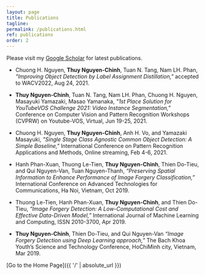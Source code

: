 ```yaml
---
layout: page
title: Publications
tagline: 
permalink: /publications.html
ref: publications
order: 2
---
```

Please visit my [Google Scholar](https://scholar.google.com/citations?user=6qqvTuQAAAAJ&hl=en&oi=sra) for latest publications.

* Chuong H. Nguyen, **Thuy Nguyen-Chinh**, Tuan N. Tang, Nam LH. Phan,
*"Improving Object Detection by Label Assignment Distillation,"*
accepted to WACV2022, Aug 24, 2021.

* **Thuy Nguyen-Chinh**, Tuan N. Tang, Nam LH. Phan, Chuong H. Nguyen, Masayuki Yamazaki, Masao Yamanaka,
*"1st Place Solution for YouTubeVOS Challenge 2021: Video Instance Segmentation,"*
Conference on Computer Vision and Pattern Recognition Workshops (CVPRW) on Youtube-VOS, Virtual, Jun 19-25, 2021.

* Chuong H. Nguyen, **Thuy Nguyen-Chinh**, Anh H. Vo, and Yamazaki Masayuki,
*"Single Stage Class Agnostic Common Object Detection: A Simple Baseline,"*
International Conference on Pattern Recognition Applications and Methods, Online streaming, Feb 4-6, 2021.

* Hanh Phan-Xuan, Thuong Le-Tien, **Thuy Nguyen-Chinh**, Thien Do-Tieu, and Qui Nguyen-Van, Tuan Nguyen-Thanh,
*“Preserving Spatial Information to Enhance Performance of Image Forgery Classification,”*
International Conference on Advanced Technologies for Communications, Ha Noi, Vietnam, Oct 2019.

* Thuong Le-Tien, Hanh Phan-Xuan, **Thuy Nguyen-Chinh**, and Thien Do-Tieu,
*“Image Forgery Detection: A Low-Computational Cost and Effective Data-Driven Model,”*
International Journal of Machine Learning and Computing, ISSN 2010-3700, Apr 2019.

* **Thuy Nguyen-Chinh**, Thien Do-Tieu, and Qui Nguyen-Van
*“Image Forgery Detection using Deep Learning approach,”*
The Bach Khoa Youth’s Science and Technology Conference, HoChiMinh city, Vietnam, Mar 2019.

[Go to the Home Page]({{ '/' | absolute_url }})
